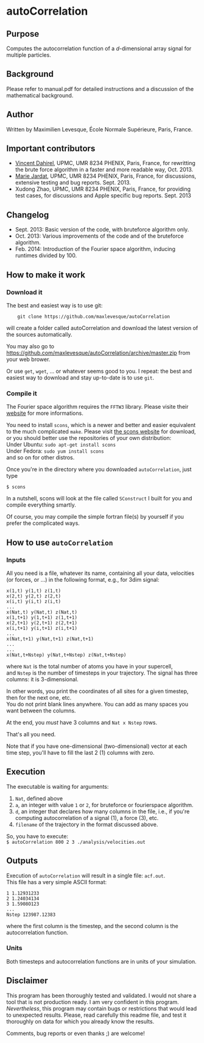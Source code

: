 # autoCorrelation

## Purpose

Computes the autocorrelation function of a *d*-dimensional array signal for multiple particles.

## Background

Please refer to manual.pdf for detailed instructions and a discussion of the mathematical background.

## Author

Written by Maximilien Levesque, École Normale Supérieure, Paris, France.

## Important contributors

* [Vincent Dahirel](http://www.phenix.cnrs.fr/spip.php?rubrique91), UPMC, UMR 8234 PHENIX, Paris, France, for rewritting the brute force algorithm in a faster and more readable way, Oct. 2013.
* [Marie Jardat](http://www.phenix.cnrs.fr/spip.php?rubrique44), UPMC, UMR 8234 PHENIX, Paris, France, for discussions, extensive testing and bug reports. Sept. 2013.
* Xudong Zhao, UPMC, UMR 8234 PHENIX, Paris, France, for providing test cases, for discussions and Apple specific bug reports. Sept. 2013

## Changelog

* Sept. 2013:   Basic version of the code, with bruteforce algorithm only.
* Oct. 2013:    Various improvements of the code and of the bruteforce algorithm.
* Feb. 2014:    Introduction of the Fourier space algorithm, inducing runtimes divided by 100.

## How to make it work

### Download it

The best and easiest way is to use git:
```
    git clone https://github.com/maxlevesque/autoCorrelation  
```
will create a folder called autoCorrelation and download the latest version of the sources automatically.

You may also go to https://github.com/maxlevesque/autoCorrelation/archive/master.zip from your web brower.

Or use `get`, `wget`, ... or whatever seems good to you. I repeat: the best and easiest way to download and stay up-to-date is to use `git`.

### Compile it

The Fourier space algorithm requires the `FFTW3` library. Please visite their [website](www.fftw.org) for more informations.

You need to install `scons`, which is a newer and better and easier equivalent to the much complicated `make`.
Please visit [the scons website](www.scons.org) for download, or you should better use the repositories of your own distribution:  
Under Ubuntu: `sudo apt-get install scons`  
Under Fedora: `sudo yum install scons`  
and so on for other distros.

Once you're in the directory where you downloaded `autoCorrelation`, just type  
```
$ scons
```  
In a nutshell, scons will look at the file called `SConstruct` I built for you and compile everything smartly.

Of course, you may compile the simple fortran file(s) by yourself if you prefer the complicated ways.

## How to use `autoCorrelation`

### Inputs
All you need is a file, whatever its name, containing all your data, velocities (or forces, or ...) in the following format, e.g., for 3dim signal:
``` 
x(1,t) y(1,t) z(1,t)  
x(2,t) y(2,t) z(2,t)  
x(i,t) y(i,t) z(i,t)  
...    
x(Nat,t) y(Nat,t) z(Nat,t)    
x(1,t+1) y(1,t+1) z(1,t+1)  
x(2,t+1) y(2,t+1) z(2,t+1)  
x(i,t+1) y(i,t+1) z(i,t+1)  
...  
x(Nat,t+1) y(Nat,t+1) z(Nat,t+1)  
...  
...  
x(Nat,t+Nstep) y(Nat,t+Nstep) z(Nat,t+Nstep)  
```  

where `Nat` is the total number of atoms you have in your supercell,  
and `Nstep` is the number of timesteps in your trajectory. The signal has three columns: it is 3-dimensional.

In other words, you print the coordinates of all sites for a given timestep, then for the next one, etc.  
You do not print blank lines anywhere. You can add as many spaces you want between the columns.

At the end, you *must* have 3 columns and `Nat x Nstep` rows.

That's all you need.

Note that if you have one-dimensional (two-dimensional) vector at each time step, you'll have to fill the last 2 (1) columns with zero.

## Execution

The executable is waiting for arguments:  
1. `Nat`, defined above  
2. `a`, an integer with value `1` or `2`, for bruteforce or fourierspace algorithm.  
3. `d`, an integer that declares how many columns in the file, i.e., if you're computing autocorrelation of a signal (1), a force (3), etc.  
3. `filename` of the trajectory in the format discussed above.  
  
So, you have to execute:  
`$ autoCorrelation 800 2 3 ./analysis/velocities.out`

## Outputs

Execution of `autoCorrelation` will result in a single file: `acf.out`.  
This file has a very simple ASCII format:
``` 
1 1.12931233  
2 1.24034134  
3 1.5908O123  
...  
Nstep 123987.12383  
``` 
where the first column is the timestep, and the second column is the autocorrelation function.  

### Units
Both timesteps and autocorrelation functions are in units of your simulation.  


## Disclaimer

This program has been thoroughly tested and validated.
I would not share a tool that is not production ready. I am very confident in this program.
*Nevertheless*, this program may contain bugs or restrictions that would lead to unexpected results.
Please, read carefully this readme file, and test it thoroughly on data for which you already know the results.

Comments, bug reports or even thanks ;) are welcome!
